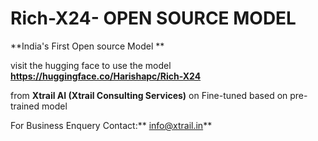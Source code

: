 # Rich-X24- OPEN SOURCE MODEL

**India's First Open source Model **

visit the hugging face to use the model
**https://huggingface.co/Harishapc/Rich-X24**

from **Xtrail AI (Xtrail Consulting Services)** on Fine-tuned based on pre-trained model 

For Business Enquery  Contact:** info@xtrail.in**
